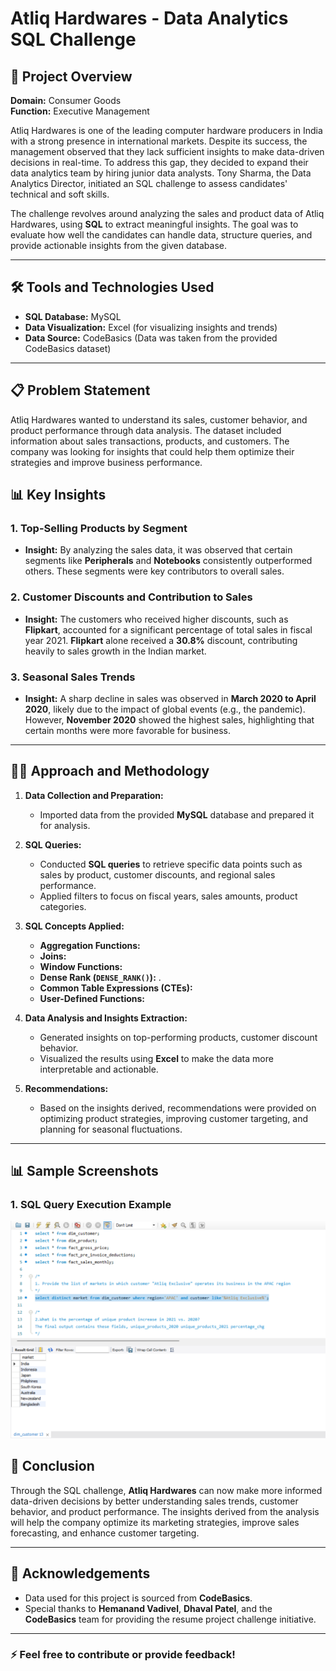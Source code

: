 # Atliq Hardwares - Data Analytics SQL Challenge

## 🚀 Project Overview

**Domain:** Consumer Goods  
**Function:** Executive Management

Atliq Hardwares is one of the leading computer hardware producers in India with a strong presence in international markets. Despite its success, the management observed that they lack sufficient insights to make data-driven decisions in real-time. To address this gap, they decided to expand their data analytics team by hiring junior data analysts. Tony Sharma, the Data Analytics Director, initiated an SQL challenge to assess candidates' technical and soft skills.

The challenge revolves around analyzing the sales and product data of Atliq Hardwares, using **SQL** to extract meaningful insights. The goal was to evaluate how well the candidates can handle data, structure queries, and provide actionable insights from the given database.

---

## 🛠️ Tools and Technologies Used

- **SQL Database:** MySQL
- **Data Visualization:** Excel (for visualizing insights and trends)
- **Data Source:** CodeBasics (Data was taken from the provided CodeBasics dataset)

---

## 📋 Problem Statement

Atliq Hardwares wanted to understand its sales, customer behavior, and product performance through data analysis. The dataset included information about sales transactions, products, and customers. The company was looking for insights that could help them optimize their strategies and improve business performance.


## 📊 Key Insights

### 1. **Top-Selling Products by Segment**  
- **Insight:** By analyzing the sales data, it was observed that certain segments like **Peripherals** and **Notebooks** consistently outperformed others. These segments were key contributors to overall sales.

### 2. **Customer Discounts and Contribution to Sales**  
- **Insight:** The customers who received higher discounts, such as **Flipkart**, accounted for a significant percentage of total sales in fiscal year 2021. **Flipkart** alone received a **30.8%** discount, contributing heavily to sales growth in the Indian market.

### 3. **Seasonal Sales Trends**  
- **Insight:** A sharp decline in sales was observed in **March 2020 to April 2020**, likely due to the impact of global events (e.g., the pandemic). However, **November 2020** showed the highest sales, highlighting that certain months were more favorable for business.

---

## 🧑‍💻 Approach and Methodology

1. **Data Collection and Preparation:**
   - Imported data from the provided **MySQL** database and prepared it for analysis.

2. **SQL Queries:**
   - Conducted **SQL queries** to retrieve specific data points such as sales by product, customer discounts, and regional sales performance.
   - Applied filters to focus on fiscal years, sales amounts, product categories.

3. **SQL Concepts Applied:**
   - **Aggregation Functions:** 
   - **Joins:**
   - **Window Functions:** 
   - **Dense Rank (`DENSE_RANK()`):** .
   - **Common Table Expressions (CTEs):** 
   - **User-Defined Functions:**
     
4. **Data Analysis and Insights Extraction:**
   - Generated insights on top-performing products, customer discount behavior.
   - Visualized the results using **Excel** to make the data more interpretable and actionable.

5. **Recommendations:**
   - Based on the insights derived, recommendations were provided on optimizing product strategies, improving customer targeting, and planning for seasonal fluctuations.

---
## 📊 Sample Screenshots

### 1. SQL Query Execution Example

![SQL Query](./images/S1.png)

## 🏁 Conclusion

Through the SQL challenge, **Atliq Hardwares** can now make more informed data-driven decisions by better understanding sales trends, customer behavior, and product performance. The insights derived from the analysis will help the company optimize its marketing strategies, improve sales forecasting, and enhance customer targeting.

---

## 🙏 Acknowledgements

- Data used for this project is sourced from **CodeBasics**.
- Special thanks to **Hemanand Vadivel**, **Dhaval Patel**, and the **CodeBasics** team for providing the resume project challenge initiative.

---

### ⚡ Feel free to contribute or provide feedback!
